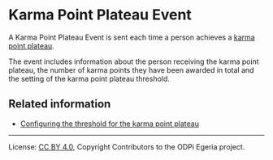 <!-- SPDX-License-Identifier: CC-BY-4.0 -->
<!-- Copyright Contributors to the ODPi Egeria project. -->

# Karma Point Plateau Event

A Karma Point Plateau Event is sent each time a person achieves a
[karma point plateau](../../../docs/concepts/karma-point-plateau.md).

The event includes information about the person receiving the karma point plateau, the number of karma points
they have been awarded in total and the setting of the karma point plateau threshold.


## Related information

* [Configuring the threshold for the karma point plateau](../../../community-profile-server/docs/configuration/configuring-the-karma-point-plateau.md)

----
License: [CC BY 4.0](https://creativecommons.org/licenses/by/4.0/),
Copyright Contributors to the ODPi Egeria project.